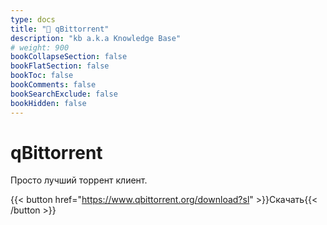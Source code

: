 ```yaml
---
type: docs
title: "🔷 qBittorrent"
description: "kb a.k.a Knowledge Base"
# weight: 900
bookCollapseSection: false
bookFlatSection: false
bookToc: false
bookComments: false
bookSearchExclude: false
bookHidden: false
---
```


# qBittorrent

Просто лучший торрент клиент.

{{< button href="https://www.qbittorrent.org/download?sl" >}}Скачать{{< /button >}}
